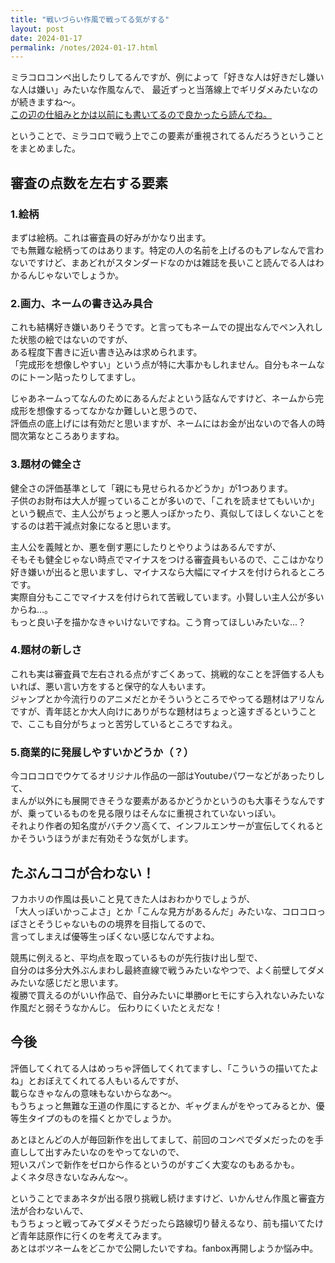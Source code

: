 ```yaml
---
title: "戦いづらい作風で戦ってる気がする"
layout: post
date: 2024-01-17
permalink: /notes/2024-01-17.html
---
```


ミラコロコンペ出したりしてるんですが、例によって「好きな人は好きだし嫌いな人は嫌い」みたいな作風なんで、 
最近ずっと当落線上でギリダメみたいなのが続きますね〜。  
[この辺の仕組みとかは以前にも書いてるので良かったら読んでね。](https://fukahorock.rock54.net/notes/2023-10-31.html)
  
ということで、ミラコロで戦う上でこの要素が重視されてるんだろうということをまとめました。

## 審査の点数を左右する要素

### 1.絵柄
まずは絵柄。これは審査員の好みがかなり出ます。  
でも無難な絵柄ってのはあります。特定の人の名前を上げるのもアレなんで言わないですけど、まあどれがスタンダードなのかは雑誌を長いこと読んでる人はわかるんじゃないでしょうか。

### 2.画力、ネームの書き込み具合
これも結構好き嫌いありそうです。と言ってもネームでの提出なんでペン入れした状態の絵ではないのですが、  
ある程度下書きに近い書き込みは求められます。  
「完成形を想像しやすい」という点が特に大事かもしれません。自分もネームなのにトーン貼ったりしてますし。  
  
じゃあネームってなんのためにあるんだよという話なんですけど、ネームから完成形を想像するってなかなか難しいと思うので、  
評価点の底上げには有効だと思いますが、ネームにはお金が出ないので各人の時間次第なところありますね。

### 3.題材の健全さ
健全さの評価基準として「親にも見せられるかどうか」が1つあります。  
子供のお財布は大人が握っていることが多いので、「これを読ませてもいいか」という観点で、主人公がちょっと悪人っぽかったり、真似してほしくないことをするのは若干減点対象になると思います。  
  
主人公を義賊とか、悪を倒す悪にしたりとやりようはあるんですが、  
そもそも健全じゃない時点でマイナスをつける審査員もいるので、ここはかなり好き嫌いが出ると思いますし、マイナスなら大幅にマイナスを付けられるところです。  
実際自分もここでマイナスを付けられて苦戦しています。小賢しい主人公が多いからね...。  
もっと良い子を描かなきゃいけないですね。こう育ってほしいみたいな...？

### 4.題材の新しさ
これも実は審査員で左右される点がすごくあって、挑戦的なことを評価する人もいれば、悪い言い方をすると保守的な人もいます。  
ジャンプとか今流行りのアニメだとかそういうところでやってる題材はアリなんですが、青年誌とか大人向けにありがちな題材はちょっと遠すぎるということで、ここも自分がちょっと苦労しているところですねえ。


### 5.商業的に発展しやすいかどうか（？）
今コロコロでウケてるオリジナル作品の一部はYoutubeパワーなどがあったりして、  
まんが以外にも展開できそうな要素があるかどうかというのも大事そうなんですが、乗っているものを見る限りはそんなに重視されていないっぽい。  
それより作者の知名度がバチクソ高くて、インフルエンサーが宣伝してくれるとかそういうほうがまだ有効そうな気がします。


## たぶんココが合わない！
フカホリの作風は長いこと見てきた人はおわかりでしょうが、  
「大人っぽいかっこよさ」とか「こんな見方があるんだ」みたいな、コロコロっぽさとそうじゃないものの境界を目指してるので、  
言ってしまえば優等生っぽくない感じなんですよね。  
  
競馬に例えると、平均点を取っているものが先行抜け出し型で、  
自分のは多分大外ぶんまわし最終直線で戦うみたいなやつで、よく前壁してダメみたいな感じだと思います。  
複勝で買えるのがいい作品で、自分みたいに単勝orヒモにすら入れないみたいな作風だと弱そうなかんじ。
伝わりにくいたとえだな！
  
## 今後
評価してくれてる人はめっちゃ評価してくれてますし、「こういうの描いてたよね」とおぼえてくれてる人もいるんですが、  
載らなきゃなんの意味もないからなあ〜。  
もうちょっと無難な王道の作風にするとか、ギャグまんがをやってみるとか、優等生タイプのものを描くとかでしょうか。
  
あとほとんどの人が毎回新作を出してまして、前回のコンペでダメだったのを手直しして出すみたいなのをやってないので、  
短いスパンで新作をゼロから作るというのがすごく大変なのもあるかも。  
よくネタ尽きないなみんな〜。
  
ということでまあネタが出る限り挑戦し続けますけど、いかんせん作風と審査方法が合わないんで、  
もうちょっと戦ってみてダメそうだったら路線切り替えるなり、前も描いてたけど青年誌原作に行くのを考えてみます。  
あとはボツネームをどこかで公開したいですね。fanbox再開しようか悩み中。
